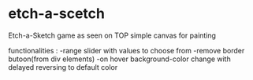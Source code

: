 # etch-a-scetch
Etch-a-Sketch game as seen on TOP 
simple canvas for painting

functionalities :
-range slider with values to choose from
-remove border butoon(from div elements)
-on hover background-color change with delayed reversing to default color
